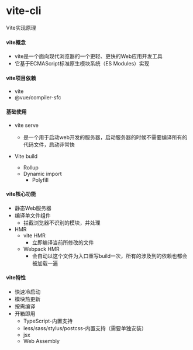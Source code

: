 # vite-cli
Vite实现原理
#### vite概念

- vite是一个面向现代浏览器的一个更轻、更快的Web应用开发工具
- 它基于ECMAScript标准原生模块系统（ES Modules）实现

#### vite项目依赖

- vite
- @vue/compiler-sfc

#### 基础使用

- vite serve

  - 是一个用于启动web开发的服务器，启动服务器的时候不需要编译所有的代码文件，启动非常快



- Vite build

  - Rollup
  - Dynamic import
    - Polyfill



#### vite核心功能

- 静态Web服务器
- 编译单文件组件
  - 拦截浏览器不识别的模块，并处理
- HMR
  - vite HMR
    - 立即编译当前所修改的文件
  - Webpack HMR
    - 会自动以这个文件为入口重写build一次，所有的涉及到的依赖也都会被加载一遍


#### vite特性

- 快速冷启动
- 模块热更新
- 按需编译
- 开箱即用
  - TypeScript-内置支持
  - less/sass/stylus/postcss-内置支持（需要单独安装）
  - jsx
  - Web Assembly



